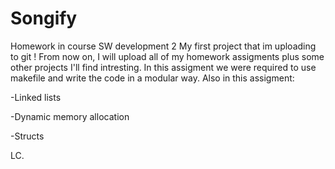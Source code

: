 # Songify
Homework in course SW development 2
My first project that im uploading to git !
From now on, I will upload all of my homework assigments plus some other projects I'll find intresting.
In this assigment we were required to use makefile and write the code in a modular way.
Also in this assigment:

   -Linked lists
  
   -Dynamic memory allocation
  
   -Structs



LC.
